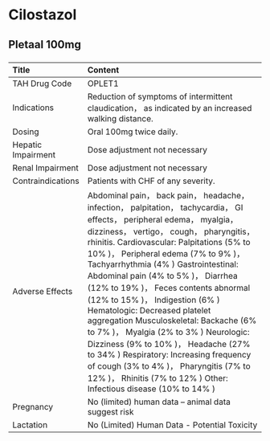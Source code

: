 # Cilostazol

## Pletaal 100mg

##### 

| Title              | Content                                                                                                                                                                                                                                                                                                                                                                                                                                                                                                                                                                                                                                                                                                                                  |
|:-------------------|:-----------------------------------------------------------------------------------------------------------------------------------------------------------------------------------------------------------------------------------------------------------------------------------------------------------------------------------------------------------------------------------------------------------------------------------------------------------------------------------------------------------------------------------------------------------------------------------------------------------------------------------------------------------------------------------------------------------------------------------------|
| TAH Drug Code      | OPLET1                                                                                                                                                                                                                                                                                                                                                                                                                                                                                                                                                                                                                                                                                                                                   |
| Indications        | Reduction of symptoms of intermittent claudication， as indicated by an increased walking distance.                                                                                                                                                                                                                                                                                                                                                                                                                                                                                                                                                                                                                                      |
| Dosing             | Oral 100mg twice daily.                                                                                                                                                                                                                                                                                                                                                                                                                                                                                                                                                                                                                                                                                                                  |
| Hepatic Impairment | Dose adjustment not necessary                                                                                                                                                                                                                                                                                                                                                                                                                                                                                                                                                                                                                                                                                                            |
| Renal Impairment   | Dose adjustment not necessary                                                                                                                                                                                                                                                                                                                                                                                                                                                                                                                                                                                                                                                                                                            |
| Contraindications  | Patients with CHF of any severity.                                                                                                                                                                                                                                                                                                                                                                                                                                                                                                                                                                                                                                                                                                       |
| Adverse Effects    | Abdominal pain， back pain， headache， infection， palpitation， tachycardia， GI effects， peripheral edema， myalgia， dizziness， vertigo， cough， pharyngitis， rhinitis. Cardiovascular: Palpitations (5% to 10% )， Peripheral edema (7% to 9% )， Tachyarrhythmia (4% ) Gastrointestinal: Abdominal pain (4% to 5% )， Diarrhea (12% to 19% )， Feces contents abnormal (12% to 15% )， Indigestion (6% ) Hematologic: Decreased platelet aggregation Musculoskeletal: Backache (6% to 7% )， Myalgia (2% to 3% ) Neurologic: Dizziness (9% to 10% )， Headache (27% to 34% ) Respiratory: Increasing frequency of cough (3% to 4% )， Pharyngitis (7% to 12% )， Rhinitis (7% to 12% ) Other: Infectious disease (10% to 14% ) |
| Pregnancy          | No (limited) human data – animal data suggest risk                                                                                                                                                                                                                                                                                                                                                                                                                                                                                                                                                                                                                                                                                       |
| Lactation          | No (Limited) Human Data - Potential Toxicity                                                                                                                                                                                                                                                                                                                                                                                                                                                                                                                                                                                                                                                                                             |

